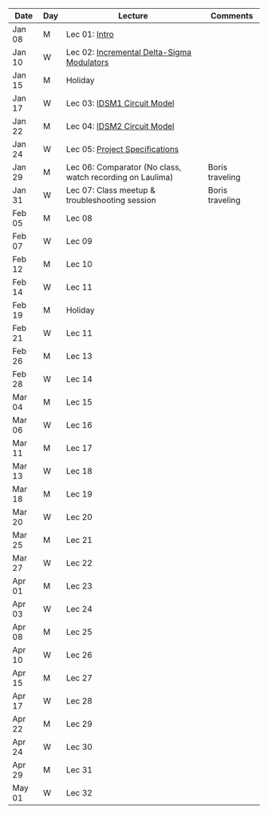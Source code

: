 | Date  | Day  | Lecture  | Comments  |
|---|---|---|---|
|Jan 08	|M |Lec 01: [Intro](/1_Lectures/pdf/LEC01.pdf) |   |
|Jan 10	|W |Lec 02: [Incremental Delta-Sigma Modulators](/1_Lectures/pdf/LEC02.pdf) |   |
|Jan 15	|M |Holiday  |   |
|Jan 17	|W |Lec 03: [IDSM1 Circuit Model](/1_Lectures/pdf/LEC03.pdf) |   |
|Jan 22	|M |Lec 04: [IDSM2 Circuit Model](/1_Lectures/pdf/LEC04.pdf) |   |
|Jan 24	|W |Lec 05: [Project Specifications](/1_Lectures/pdf/LEC05.pdf)   |   |
|Jan 29	|M |Lec 06: Comparator (No class, watch recording on Laulima)   |Boris traveling   |
|Jan 31	|W |Lec 07: Class meetup & troubleshooting session   |Boris traveling   |
|Feb 05	|M |Lec 08   |   |
|Feb 07	|W |Lec 09   |   |
|Feb 12	|M |Lec 10   |   |
|Feb 14	|W |Lec 11   |   |
|Feb 19	|M |Holiday  |   |
|Feb 21	|W |Lec 11   |   |
|Feb 26	|M |Lec 13   |   |
|Feb 28	|W |Lec 14   |   |
|Mar 04	|M |Lec 15   |   |
|Mar 06	|W |Lec 16   |   |
|Mar 11	|M |Lec 17   |   |
|Mar 13	|W |Lec 18   |   |
|Mar 18	|M |Lec 19   |   |
|Mar 20	|W |Lec 20   |   |
|Mar 25	|M |Lec 21   |   |
|Mar 27	|W |Lec 22   |   |
|Apr 01	|M |Lec 23   |   |
|Apr 03	|W |Lec 24   |   |
|Apr 08	|M |Lec 25   |   |
|Apr 10	|W |Lec 26   |   |
|Apr 15	|M |Lec 27   |   |
|Apr 17	|W |Lec 28   |   |
|Apr 22	|M |Lec 29   |   |
|Apr 24	|W |Lec 30   |   |
|Apr 29	|M |Lec 31   |   |
|May 01	|W |Lec 32   |   |
